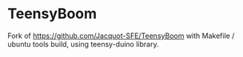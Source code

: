 # TeensyBoom
Fork of https://github.com/Jacquot-SFE/TeensyBoom with Makefile / ubuntu tools build, using teensy-duino library.
